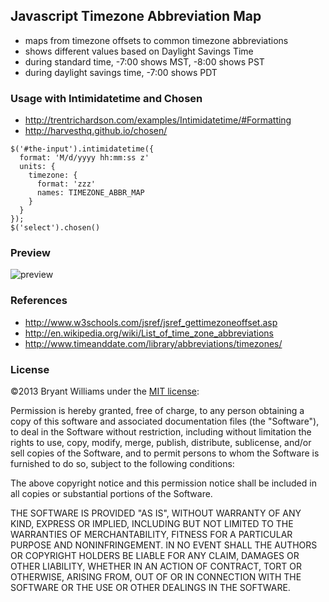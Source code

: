 
## Javascript Timezone Abbreviation Map

 - maps from timezone offsets to common timezone abbreviations
 - shows different values based on Daylight Savings Time
  - during standard time, -7:00 shows MST, -8:00 shows PST
  - during daylight savings time, -7:00 shows PDT


### Usage with Intimidatetime and Chosen

 - http://trentrichardson.com/examples/Intimidatetime/#Formatting
 - http://harvesthq.github.io/chosen/

```
$('#the-input').intimidatetime({
  format: 'M/d/yyyy hh:mm:ss z'
  units: {
    timezone: {
      format: 'zzz'
      names: TIMEZONE_ABBR_MAP
    }
  }
});
$('select').chosen()
```


### Preview

![preview](https://camo.githubusercontent.com/6008afffcd244294718484b15c6e489050af6eb0/687474703a2f2f7075752e73682f384f6e53692e706e67)


### References

 - http://www.w3schools.com/jsref/jsref_gettimezoneoffset.asp
 - http://en.wikipedia.org/wiki/List_of_time_zone_abbreviations
 - http://www.timeanddate.com/library/abbreviations/timezones/

### License

©2013 Bryant Williams under the [MIT license](http://www.opensource.org/licenses/mit-license.php):

Permission is hereby granted, free of charge, to any person obtaining a copy of this software and associated documentation files (the "Software"), to deal in the Software without restriction, including without limitation the rights to use, copy, modify, merge, publish, distribute, sublicense, and/or sell copies of the Software, and to permit persons to whom the Software is furnished to do so, subject to the following conditions:

The above copyright notice and this permission notice shall be included in all copies or substantial portions of the Software.

THE SOFTWARE IS PROVIDED "AS IS", WITHOUT WARRANTY OF ANY KIND, EXPRESS OR IMPLIED, INCLUDING BUT NOT LIMITED TO THE WARRANTIES OF MERCHANTABILITY, FITNESS FOR A PARTICULAR PURPOSE AND NONINFRINGEMENT. IN NO EVENT SHALL THE AUTHORS OR COPYRIGHT HOLDERS BE LIABLE FOR ANY CLAIM, DAMAGES OR OTHER LIABILITY, WHETHER IN AN ACTION OF CONTRACT, TORT OR OTHERWISE, ARISING FROM, OUT OF OR IN CONNECTION WITH THE SOFTWARE OR THE USE OR OTHER DEALINGS IN THE SOFTWARE.
